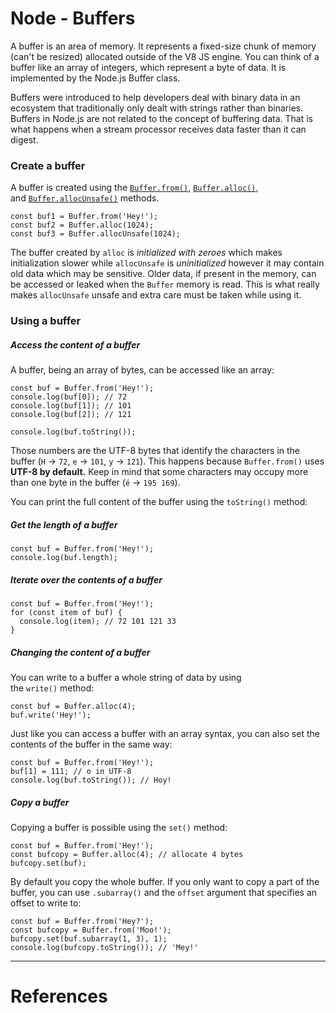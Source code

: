 # Node - Buffers

A buffer is an area of memory. It represents a fixed-size chunk of memory (can't be resized) allocated outside of the V8 JS engine. You can think of a buffer like an array of integers, which represent a byte of data. It is implemented by the Node.js Buffer class. 

Buffers were introduced to help developers deal with binary data in an ecosystem that traditionally only dealt with strings rather than binaries. Buffers in Node.js are not related to the concept of buffering data. That is what happens when a stream processor receives data faster than it can digest.

### Create a buffer
A buffer is created using the [`Buffer.from()`](https://nodejs.org/api/buffer.html#buffer_buffer_from_buffer_alloc_and_buffer_allocunsafe), [`Buffer.alloc()`](https://nodejs.org/api/buffer.html#buffer_class_method_buffer_alloc_size_fill_encoding), and [`Buffer.allocUnsafe()`](https://nodejs.org/api/buffer.html#buffer_class_method_buffer_allocunsafe_size) methods.

```node
const buf1 = Buffer.from('Hey!');
const buf2 = Buffer.alloc(1024);
const buf3 = Buffer.allocUnsafe(1024);
```

The buffer created by `alloc` is *initialized with zeroes* which makes initialization slower while `allocUnsafe` is *uninitialized* however it may contain old data which may be sensitive.  Older data, if present in the memory, can be accessed or leaked when the `Buffer` memory is read. This is what really makes `allocUnsafe` unsafe and extra care must be taken while using it.

### Using a buffer
##### Access the content of a buffer
A buffer, being an array of bytes, can be accessed like an array:

```node
const buf = Buffer.from('Hey!');
console.log(buf[0]); // 72
console.log(buf[1]); // 101
console.log(buf[2]); // 121

console.log(buf.toString());
```

Those numbers are the UTF-8 bytes that identify the characters in the buffer (`H` → `72`, `e` → `101`, `y` → `121`). This happens because `Buffer.from()` uses **UTF-8 by default.** Keep in mind that some characters may occupy more than one byte in the buffer (`é` → `195 169`).

You can print the full content of the buffer using the `toString()` method:

#####  Get the length of a buffer
```node
const buf = Buffer.from('Hey!');
console.log(buf.length);
```


#####  Iterate over the contents of a buffer
```node
const buf = Buffer.from('Hey!');
for (const item of buf) {
  console.log(item); // 72 101 121 33
}
```


#####  Changing the content of a buffer
You can write to a buffer a whole string of data by using the `write()` method:

```node
const buf = Buffer.alloc(4);
buf.write('Hey!');
```

Just like you can access a buffer with an array syntax, you can also set the contents of the buffer in the same way:

```node
const buf = Buffer.from('Hey!');
buf[1] = 111; // o in UTF-8
console.log(buf.toString()); // Hoy!
```

##### Copy a buffer
Copying a buffer is possible using the `set()` method:

```node
const buf = Buffer.from('Hey!');
const bufcopy = Buffer.alloc(4); // allocate 4 bytes
bufcopy.set(buf);
```

By default you copy the whole buffer. If you only want to copy a part of the buffer, you can use `.subarray()` and the `offset` argument that specifies an offset to write to:

```node
const buf = Buffer.from('Hey?');
const bufcopy = Buffer.from('Moo!');
bufcopy.set(buf.subarray(1, 3), 1);
console.log(bufcopy.toString()); // 'Mey!'
```




___
# References
